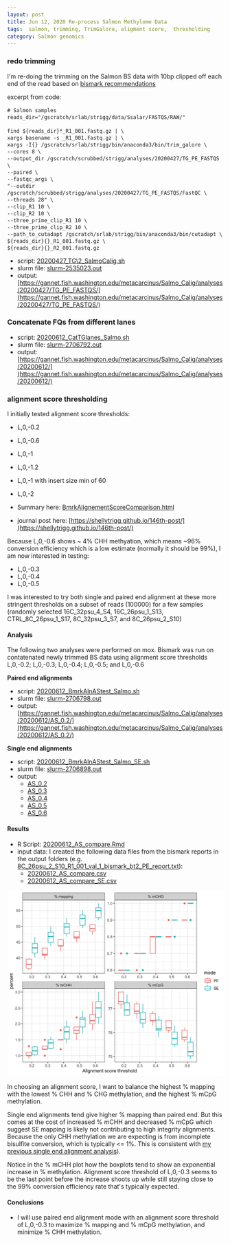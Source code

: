 ```yaml
---
layout: post
title: Jun 12, 2020 Re-process Salmon Methylome Data 
tags:  salmon, trimming, TrimGalore, aligment score,  thresholding
category: Salmon genomics
---
```


### redo trimming
I'm re-doing the trimming on the Salmon BS data with 10bp clipped off each end of the read based on [bismark recommendations](https://rawgit.com/FelixKrueger/Bismark/master/Docs/Bismark_User_Guide.html#ix-notes-about-different-library-types-and-commercial-kits)

excerpt from code:

```
# Salmon samples
reads_dir="/gscratch/srlab/strigg/data/Ssalar/FASTQS/RAW/"

find ${reads_dir}*_R1_001.fastq.gz | \
xargs basename -s _R1_001.fastq.gz | \
xargs -I{} /gscratch/srlab/strigg/bin/anaconda3/bin/trim_galore \
--cores 8 \
--output_dir /gscratch/scrubbed/strigg/analyses/20200427/TG_PE_FASTQS \
--paired \
--fastqc_args \
"--outdir /gscratch/scrubbed/strigg/analyses/20200427/TG_PE_FASTQS/FastQC \
--threads 28" \
--clip_R1 10 \
--clip_R2 10 \
--three_prime_clip_R1 10 \
--three_prime_clip_R2 10 \
--path_to_cutadapt /gscratch/srlab/strigg/bin/anaconda3/bin/cutadapt \
${reads_dir}{}_R1_001.fastq.gz \
${reads_dir}{}_R2_001.fastq.gz 

```

- script:  [20200427\_TG\2_SalmoCalig.sh](https://gannet.fish.washington.edu/metacarcinus/mox_jobs/20200427_TG_SalmoCalig.sh)
- slurm file:  [slurm-2535023.out](https://gannet.fish.washington.edu/metacarcinus/Salmo_Calig/analyses/20200427/slurm-2535023.out)
- output: [https://gannet.fish.washington.edu/metacarcinus/Salmo_Calig/analyses/20200427/TG_PE_FASTQS/](https://gannet.fish.washington.edu/metacarcinus/Salmo_Calig/analyses/20200427/TG_PE_FASTQS/)

### Concatenate FQs from different lanes
- script: [20200612\_CatTGlanes\_Salmo.sh](https://gannet.fish.washington.edu/metacarcinus/mox_jobs/20200612_CatTGlanes_Salmo.sh)
- slurm file: [slurm-2706792.out](https://gannet.fish.washington.edu/metacarcinus/Salmo_Calig/analyses/20200612/slurm-2706792.out)
- output: [https://gannet.fish.washington.edu/metacarcinus/Salmo_Calig/analyses/20200612/](https://gannet.fish.washington.edu/metacarcinus/Salmo_Calig/analyses/20200612/)

### alignment score thresholding

I initially tested alignment score thresholds: 

- L,0,-0.2
- L,0,-0.6
- L,0,-1
- L,0,-1.2
- L,0,-1 with insert size min of 60
- L,0,-2

- Summary here: [BmrkAlignementScoreComparison.html](https://htmlpreview.github.io/?https://github.com/shellytrigg/Salmon_sealice/blob/master/analyses/AlignmentScoreComparison/BmrkAlignementScoreComparison.html)
- journal post here: [https://shellytrigg.github.io/146th-post/](https://shellytrigg.github.io/146th-post/)

Because L,0,-0.6 shows ~ 4% CHH methyation, which means ~96% conversion efficiency which is a low estimate (normally it should be 99%), I am now interested in testing:

- L,0,-0.3
- L,0,-0.4
- L,0,-0.5 

I was interested to try both single and paired end alignment at these more stringent thresholds on a subset of reads (100000) for a few samples (randomly selected 16C\_32psu\_4\_S4, 16C\_26psu\_1\_S13, CTRL\_8C\_26psu\_1\_S17, 8C\_32psu\_3\_S7, and 8C\_26psu\_2\_S10)

#### Analysis

The following two analyses were performed on mox. Bismark was run on contatenated newly trimmed BS data using alignment score thresholds L,0,-0.2; L,0,-0.3; L,0,-0.4; L,0,-0.5; and L,0,-0.6

**Paired end alignments**

- script: [20200612\_BmrkAlnAStest\_Salmo.sh](https://gannet.fish.washington.edu/metacarcinus/mox_jobs/20200612_BmrkAlnAStest_Salmo.sh)
- slurm file: [slurm-2706798.out](https://gannet.fish.washington.edu/metacarcinus/Salmo_Calig/analyses/20200612/slurm-2706798.out)
- output:  [https://gannet.fish.washington.edu/metacarcinus/Salmo_Calig/analyses/20200612/AS_0.2/](https://gannet.fish.washington.edu/metacarcinus/Salmo_Calig/analyses/20200612/AS_0.2/)

**Single end alignments**

- script: [20200612\_BmrkAlnAStest\_Salmo\_SE.sh](https://gannet.fish.washington.edu/metacarcinus/mox_jobs/20200612_BmrkAlnAStest_Salmo_SE.sh)
- slurm file: [slurm-2706898.out](https://gannet.fish.washington.edu/metacarcinus/Salmo_Calig/analyses/20200612/slurm-2706898.out)
- output: 
	- [AS_0.2](https://gannet.fish.washington.edu/metacarcinus/Salmo_Calig/analyses/20200612/AS_0.2/)
	- [AS_0.3](https://gannet.fish.washington.edu/metacarcinus/Salmo_Calig/analyses/20200612/AS_0.3/)
	- [AS_0.4](https://gannet.fish.washington.edu/metacarcinus/Salmo_Calig/analyses/20200612/AS_0.4/)
	- [AS_0.5](https://gannet.fish.washington.edu/metacarcinus/Salmo_Calig/analyses/20200612/AS_0.5/)
	- [AS_0.6](https://gannet.fish.washington.edu/metacarcinus/Salmo_Calig/analyses/20200612/AS_0.6/)


#### Results

- R Script:  [20200612\_AS\_compare.Rmd](https://github.com/shellytrigg/Salmon_sealice/blob/master/analyses/AlignmentScoreComparison/20200612_AS_compare.Rmd)
- input data: I created the following data files from the bismark reports in the output folders (e.g. [8C\_26psu\_2\_S10\_R1\_001\_val\_1\_bismark\_bt2\_PE\_report.txt](https://gannet.fish.washington.edu/metacarcinus/Salmo_Calig/analyses/20200612/AS_0.2/8C_26psu_2_S10_R1_001_val_1_bismark_bt2_PE_report.txt)):
	- [20200612\_AS\_compare.csv](https://github.com/shellytrigg/Salmon_sealice/blob/master/analyses/AlignmentScoreComparison/20200612_AS_compare.csv)
	- [20200612\_AS\_compare_SE.csv](https://github.com/shellytrigg/Salmon_sealice/blob/master/analyses/AlignmentScoreComparison/20200612_AS_compare_SE.csv)

[![](https://raw.githubusercontent.com/shellytrigg/Salmon_sealice/master/analyses/AlignmentScoreComparison/20200612_ASxmCandMapping.jpg)](https://raw.githubusercontent.com/shellytrigg/Salmon_sealice/master/analyses/AlignmentScoreComparison/20200612_ASxmCandMapping.jpg)

In choosing an alignment score, I want to balance the highest % mapping with the lowest % CHH and % CHG methylation, and the highest % mCpG methylation. 

Single end alignments tend give higher % mapping than paired end. But this comes at the cost of increased % mCHH and decreased % mCpG which suggest SE mapping is likely not contributing to high integrity alignments. Because the only CHH methylation we are expecting is from incomplete bisulfite conversion, which is typically <= 1%. This is consistent with [my previous single end alignment analysis](https://shellytrigg.github.io/310th-post/)).

Notice in the % mCHH plot how the boxplots tend to show an exponential increase in % methylation. Alignment score threshold of L,0,-0.3 seems to be the last point before the increase shoots up while still staying close to the 99% conversion efficiency rate that's typically expected.

#### Conclusions

- I will use paired end alignment mode with an alignment score threshold of L,0,-0.3 to maximize % mapping and % mCpG methylation, and minimize % CHH methylation.


